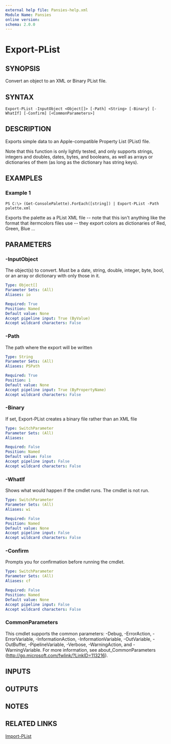 ```yaml
---
external help file: Pansies-help.xml
Module Name: Pansies
online version: 
schema: 2.0.0
---
```


# Export-PList

## SYNOPSIS
Convert an object to an XML or Binary PList file.

## SYNTAX

```
Export-PList -InputObject <Object[]> [-Path] <String> [-Binary] [-WhatIf] [-Confirm] [<CommonParameters>]
```

## DESCRIPTION
Exports simple data to an Apple-compatible Property List (PList) file.

Note that this function is only lightly tested, and only supports strings, integers and doubles, dates, bytes, and booleans, as well as arrays or dictionaries of them (as long as the dictionary has string keys).

## EXAMPLES

### Example 1
```
PS C:\> (Get-ConsolePalette).ForEach([string]) | Export-PList -Path palette.xml
```

Exports the palette as a PList XML file -- note that this isn't anything like the format that itermcolors files use -- they export colors as dictionaries of Red, Green, Blue ...

## PARAMETERS

### -InputObject
The object(s) to convert. Must be a date, string, double, integer, byte, bool, or an array or dictionary with only those in it.

```yaml
Type: Object[]
Parameter Sets: (All)
Aliases: io

Required: True
Position: Named
Default value: None
Accept pipeline input: True (ByValue)
Accept wildcard characters: False
```

### -Path
The path where the export will be written

```yaml
Type: String
Parameter Sets: (All)
Aliases: PSPath

Required: True
Position: 1
Default value: None
Accept pipeline input: True (ByPropertyName)
Accept wildcard characters: False
```

### -Binary
If set, Export-PList creates a binary file rather than an XML file

```yaml
Type: SwitchParameter
Parameter Sets: (All)
Aliases: 

Required: False
Position: Named
Default value: False
Accept pipeline input: False
Accept wildcard characters: False
```

### -WhatIf
Shows what would happen if the cmdlet runs. The cmdlet is not run.

```yaml
Type: SwitchParameter
Parameter Sets: (All)
Aliases: wi

Required: False
Position: Named
Default value: None
Accept pipeline input: False
Accept wildcard characters: False
```

### -Confirm
Prompts you for confirmation before running the cmdlet.

```yaml
Type: SwitchParameter
Parameter Sets: (All)
Aliases: cf

Required: False
Position: Named
Default value: None
Accept pipeline input: False
Accept wildcard characters: False
```

### CommonParameters
This cmdlet supports the common parameters: -Debug, -ErrorAction, -ErrorVariable, -InformationAction, -InformationVariable, -OutVariable, -OutBuffer, -PipelineVariable, -Verbose, -WarningAction, and -WarningVariable. For more information, see about_CommonParameters (http://go.microsoft.com/fwlink/?LinkID=113216).

## INPUTS

## OUTPUTS

## NOTES

## RELATED LINKS

[Import-PList]()